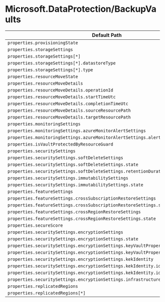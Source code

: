 # Microsoft.DataProtection/BackupVaults

| Default Path | Alias |
|---|---|
| `properties.provisioningState` | `Microsoft.DataProtection/backupVaults/provisioningState` |
| `properties.storageSettings` | `Microsoft.DataProtection/backupVaults/storageSettings` |
| `properties.storageSettings[*]` | `Microsoft.DataProtection/backupVaults/storageSettings[*]` |
| `properties.storageSettings[*].datastoreType` | `Microsoft.DataProtection/backupVaults/storageSettings[*].datastoreType` |
| `properties.storageSettings[*].type` | `Microsoft.DataProtection/backupVaults/storageSettings[*].type` |
| `properties.resourceMoveState` | `Microsoft.DataProtection/backupVaults/resourceMoveState` |
| `properties.resourceMoveDetails` | `Microsoft.DataProtection/backupVaults/resourceMoveDetails` |
| `properties.resourceMoveDetails.operationId` | `Microsoft.DataProtection/backupVaults/resourceMoveDetails.operationId` |
| `properties.resourceMoveDetails.startTimeUtc` | `Microsoft.DataProtection/backupVaults/resourceMoveDetails.startTimeUtc` |
| `properties.resourceMoveDetails.completionTimeUtc` | `Microsoft.DataProtection/backupVaults/resourceMoveDetails.completionTimeUtc` |
| `properties.resourceMoveDetails.sourceResourcePath` | `Microsoft.DataProtection/backupVaults/resourceMoveDetails.sourceResourcePath` |
| `properties.resourceMoveDetails.targetResourcePath` | `Microsoft.DataProtection/backupVaults/resourceMoveDetails.targetResourcePath` |
| `properties.monitoringSettings` | `Microsoft.DataProtection/backupVaults/monitoringSettings` |
| `properties.monitoringSettings.azureMonitorAlertSettings` | `Microsoft.DataProtection/backupVaults/monitoringSettings.azureMonitorAlertSettings` |
| `properties.monitoringSettings.azureMonitorAlertSettings.alertsForAllJobFailures` | `Microsoft.DataProtection/backupVaults/monitoringSettings.azureMonitorAlertSettings.alertsForAllJobFailures` |
| `properties.isVaultProtectedByResourceGuard` | `Microsoft.DataProtection/backupVaults/isVaultProtectedByResourceGuard` |
| `properties.securitySettings` | `Microsoft.DataProtection/backupVaults/securitySettings` |
| `properties.securitySettings.softDeleteSettings` | `Microsoft.DataProtection/backupVaults/securitySettings.softDeleteSettings` |
| `properties.securitySettings.softDeleteSettings.state` | `Microsoft.DataProtection/backupVaults/securitySettings.softDeleteSettings.state` |
| `properties.securitySettings.softDeleteSettings.retentionDurationInDays` | `Microsoft.DataProtection/backupVaults/securitySettings.softDeleteSettings.retentionDurationInDays` |
| `properties.securitySettings.immutabilitySettings` | `Microsoft.DataProtection/backupVaults/securitySettings.immutabilitySettings` |
| `properties.securitySettings.immutabilitySettings.state` | `Microsoft.DataProtection/backupVaults/securitySettings.immutabilitySettings.state` |
| `properties.featureSettings` | `Microsoft.DataProtection/backupVaults/featureSettings` |
| `properties.featureSettings.crossSubscriptionRestoreSettings` | `Microsoft.DataProtection/backupVaults/featureSettings.crossSubscriptionRestoreSettings` |
| `properties.featureSettings.crossSubscriptionRestoreSettings.state` | `Microsoft.DataProtection/backupVaults/featureSettings.crossSubscriptionRestoreSettings.state` |
| `properties.featureSettings.crossRegionRestoreSettings` | `Microsoft.DataProtection/backupVaults/featureSettings.crossRegionRestoreSettings` |
| `properties.featureSettings.crossRegionRestoreSettings.state` | `Microsoft.DataProtection/backupVaults/featureSettings.crossRegionRestoreSettings.state` |
| `properties.secureScore` | `Microsoft.DataProtection/backupVaults/secureScore` |
| `properties.securitySettings.encryptionSettings` | `Microsoft.DataProtection/backupVaults/securitySettings.encryptionSettings` |
| `properties.securitySettings.encryptionSettings.state` | `Microsoft.DataProtection/backupVaults/securitySettings.encryptionSettings.state` |
| `properties.securitySettings.encryptionSettings.keyVaultProperties` | `Microsoft.DataProtection/backupVaults/securitySettings.encryptionSettings.keyVaultProperties` |
| `properties.securitySettings.encryptionSettings.keyVaultProperties.keyUri` | `Microsoft.DataProtection/backupVaults/securitySettings.encryptionSettings.keyVaultProperties.keyUri` |
| `properties.securitySettings.encryptionSettings.kekIdentity` | `Microsoft.DataProtection/backupVaults/securitySettings.encryptionSettings.kekIdentity` |
| `properties.securitySettings.encryptionSettings.kekIdentity.identityType` | `Microsoft.DataProtection/backupVaults/securitySettings.encryptionSettings.kekIdentity.identityType` |
| `properties.securitySettings.encryptionSettings.kekIdentity.identityId` | `Microsoft.DataProtection/backupVaults/securitySettings.encryptionSettings.kekIdentity.identityId` |
| `properties.securitySettings.encryptionSettings.infrastructureEncryption` | `Microsoft.DataProtection/backupVaults/securitySettings.encryptionSettings.infrastructureEncryption` |
| `properties.replicatedRegions` | `Microsoft.DataProtection/backupVaults/replicatedRegions` |
| `properties.replicatedRegions[*]` | `Microsoft.DataProtection/backupVaults/replicatedRegions[*]` |

